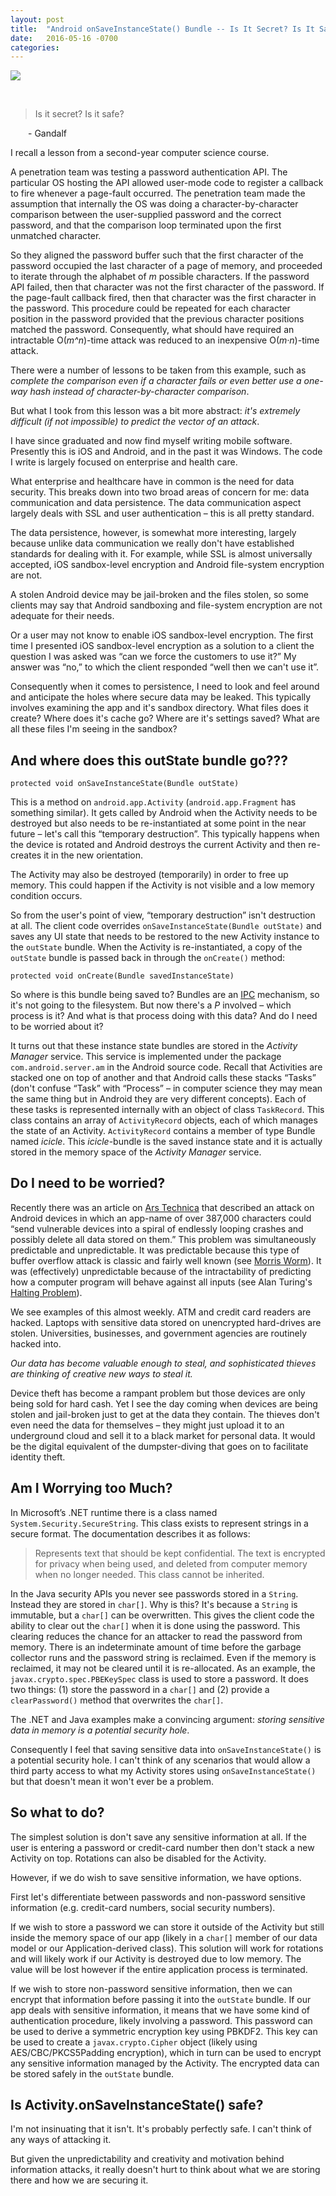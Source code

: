 ```yaml
---
layout: post
title:  "Android onSaveInstanceState() Bundle -- Is It Secret? Is It Safe?"
date:   2016-05-16 -0700
categories:
---
```


![](/code/images/OpenHole.jpeg)

<br>

> Is it secret? Is it safe?

&emsp;&emsp;- Gandalf

I recall a lesson from a second-year computer science course.


A penetration team was testing a password authentication API. The particular OS hosting the API allowed user-mode code to register a callback to fire whenever a page-fault occurred. The penetration team made the assumption that internally the OS was doing a character-by-character comparison between the user-supplied password and the correct password, and that the comparison loop terminated upon the first unmatched character.


So they aligned the password buffer such that the first character of the password occupied the last character of a page of memory, and proceeded to iterate through the alphabet of *m* possible characters. If the password API failed, then that character was not the first character of the password. If the page-fault callback fired, then that character was the first character in the password. This procedure could be repeated for each character position in the password provided that the previous character positions matched the password. Consequently, what should have required an intractable O(*m^n*)-time attack was reduced to an inexpensive O(*m·n*)-time attack. 

There were a number of lessons to be taken from this example, such as *complete the comparison even if a character fails or even better use a one-way hash instead of character-by-character comparison*.

But what I took from this lesson was a bit more abstract: *it's extremely difficult (if not impossible) to predict the vector of an attack*.

I have since graduated and now find myself writing mobile software. Presently this is iOS and Android, and in the past it was Windows. The code I write is largely focused on enterprise and health care.

What enterprise and healthcare have in common is the need for data security. This breaks down into two broad areas of concern for me: data communication and data persistence. The data communication aspect largely deals with SSL and user authentication – this is all pretty standard.

The data persistence, however, is somewhat more interesting, largely because unlike data communication we really don't have established standards for dealing with it. For example, while SSL is almost universally accepted, iOS sandbox-level encryption and Android file-system encryption are not.

A stolen Android device may be jail-broken and the files stolen, so some clients may say that Android sandboxing and file-system encryption are not adequate for their needs.

Or a user may not know to enable iOS sandbox-level encryption. The first time I presented iOS sandbox-level encryption as a solution to a client the question I was asked was “can we force the customers to use it?” My answer was “no,” to which the client responded “well then we can't use it”.

Consequently when it comes to persistence, I need to look and feel around and anticipate the holes where secure data may be leaked. This typically involves examining the app and it's sandbox directory. What files does it create? Where does it's cache go? Where are it's settings saved? What are all these files I'm seeing in the sandbox?

## And where does this outState bundle go???

`protected void onSaveInstanceState(Bundle outState)`

This is a method on `android.app.Activity` (`android.app.Fragment` has something similar). It gets called by Android when the Activity needs to be destroyed but also needs to be re-instantiated at some point in the near future – let's call this “temporary destruction”. This typically happens when the device is rotated and Android destroys the current Activity and then re-creates it in the new orientation.

The Activity may also be destroyed (temporarily) in order to free up memory. This could happen if the Activity is not visible and a low memory condition occurs.

So from the user's point of view, “temporary destruction” isn't destruction at all. The client code overrides `onSaveInstanceState(Bundle outState)` and saves any UI state that needs to be restored to the new Activity instance to the `outState` bundle. When the Activity is re-instantiated, a copy of the `outState` bundle is passed back in through the `onCreate()` method:

`protected void onCreate(Bundle savedInstanceState)`

So where is this bundle being saved to? Bundles are an [IPC](https://en.wikipedia.org/wiki/Inter-process_communication) mechanism, so it's not going to the filesystem. But now there's a *P* involved – which process is it? And what is that process doing with this data? And do I need to be worried about it?

It turns out that these instance state bundles are stored in the *Activity Manager* service. This service is implemented under the package `com.android.server.am` in the Android source code. Recall that Activities are stacked one on top of another and that Android calls these stacks “Tasks” (don't confuse “Task” with “Process” – in computer science they may mean the same thing but in Android they are very different concepts). Each of these tasks is represented internally with an object of class `TaskRecord`. This class contains an array of `ActivityRecord` objects, each of which manages the state of an Activity. `ActivityRecord` contains a member of type Bundle named *icicle*. This *icicle*-bundle is the saved instance state and it is actually stored in the memory space of the *Activity Manager* service.

## Do I need to be worried?
Recently there was an article on [Ars Technica](https://arstechnica.com/information-technology/2014/03/malicious-apps-can-brick-android-phones-erase-data-researchers-warn/) that described an attack on Android devices in which an app-name of over 387,000 characters could “send vulnerable devices into a spiral of endlessly looping crashes and possibly delete all data stored on them.” This problem was simultaneously predictable and unpredictable. It was predictable because this type of buffer overflow attack is classic and fairly well known (see [Morris Worm](https://en.wikipedia.org/wiki/Morris_worm)). It was (effectively) unpredictable because of the intractability of predicting how a computer program will behave against all inputs (see Alan Turing's [Halting Problem](https://en.wikipedia.org/wiki/Halting_problem)).

We see examples of this almost weekly. ATM and credit card readers are hacked. Laptops with sensitive data stored on unencrypted hard-drives are stolen. Universities, businesses, and government agencies are routinely hacked into.

*Our data has become valuable enough to steal, and sophisticated thieves are thinking of creative new ways to steal it.*

Device theft has become a rampant problem but those devices are only being sold for hard cash. Yet I see the day coming when devices are being stolen and jail-broken just to get at the data they contain. The thieves don't even need the data for themselves – they might just upload it to an underground cloud and sell it to a black market for personal data. It would be the digital equivalent of the dumpster-diving that goes on to facilitate identity theft.

## Am I Worrying too Much?
In Microsoft’s .NET runtime there is a class named `System.Security.SecureString`. This class exists to represent strings in a secure format. The documentation describes it as follows:

> Represents text that should be kept confidential. The text is encrypted for privacy when being used, and deleted from computer memory when no longer needed. This class cannot be inherited.

In the Java security APIs you never see passwords stored in a `String`. Instead they are stored in `char[]`. Why is this? It's because a `String` is immutable, but a `char[]` can be overwritten. This gives the client code the ability to clear out the `char[]` when it is done using the password. This clearing reduces the chance for an attacker to read the password from memory. There is an indeterminate amount of time before the garbage collector runs and the password string is reclaimed. Even if the memory is reclaimed, it may not be cleared until it is re-allocated. As an example, the `javax.crypto.spec.PBEKeySpec` class is used to store a password. It does two things: (1) store the password in a `char[]` and (2) provide a `clearPassword()` method that overwrites the `char[]`.

The .NET and Java examples make a convincing argument: *storing sensitive data in memory is a potential security hole*.

Consequently I feel that saving sensitive data into `onSaveInstanceState()` is a potential security hole. I can't think of any scenarios that would allow a third party access to what my Activity stores using `onSaveInstanceState()` but that doesn't mean it won't ever be a problem.

<!-- April 24, 2014 EDIT - I wrote this blog just days before the Heartbleed bug was publicly disclosed! So no I don't think that I can ever worry too much.  -->

## So what to do?
The simplest solution is don't save any sensitive information at all. If the user is entering a password or credit-card number then don't stack a new Activity on top. Rotations can also be disabled for the Activity.

However, if we do wish to save sensitive information, we have options.

First let's differentiate between passwords and non-password sensitive information (e.g. credit-card numbers, social security numbers).

If we wish to store a password we can store it outside of the Activity but still inside the memory space of our app (likely in a `char[]` member of our data model or our Application-derived class). This solution will work for rotations and will likely work if our Activity is destroyed due to low memory. The value will be lost however if the entire application process is terminated.

If we wish to store non-password sensitive information, then we can encrypt that information before passing it into the `outState` bundle. If our app deals with sensitive information, it means that we have some kind of authentication procedure, likely involving a password. This password can be used to derive a symmetric encryption key using PBKDF2. This key can be used to create a `javax.crypto.Cipher` object (likely using AES/CBC/PKCS5Padding encryption), which in turn can be used to encrypt any sensitive information managed by the Activity. The encrypted data can be stored safely in the `outState` bundle.

## Is Activity.onSaveInstanceState() safe?
I'm not insinuating that it isn't. It's probably perfectly safe. I can't think of any ways of attacking it.

But given the unpredictability and creativity and motivation behind information attacks, it really doesn't hurt to think about what we are storing there and how we are securing it.